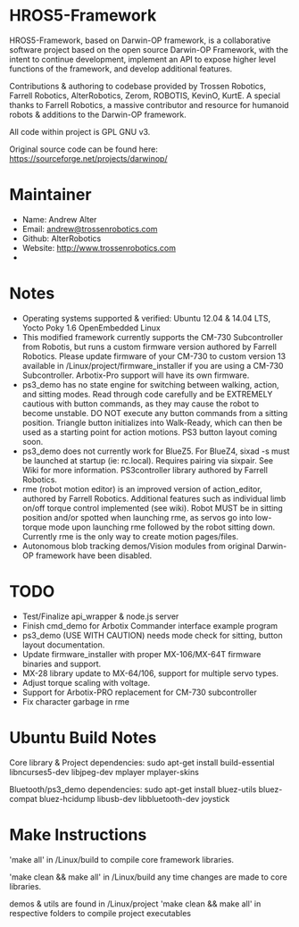 HROS5-Framework
===============

HROS5-Framework, based on Darwin-OP framework, is a collaborative software project based on the open source Darwin-OP Framework, with the intent to continue development, implement an API to expose higher level functions of the framework, and develop additional features. 

Contributions & authoring to codebase provided by Trossen Robotics, Farrell Robotics, AlterRobotics, Zerom, ROBOTIS, KevinO, KurtE. A special thanks to Farrell Robotics, a massive contributor and resource for humanoid robots & additions to the Darwin-OP framework. 

All code within project is GPL GNU v3.

Original source code can be found here:
https://sourceforge.net/projects/darwinop/

Maintainer
=================
* Name: Andrew Alter
* Email: andrew@trossenrobotics.com
* Github: AlterRobotics
* Website: http://www.trossenrobotics.com
* 
Notes
==================
* Operating systems supported & verified: Ubuntu 12.04 & 14.04 LTS, Yocto Poky 1.6 OpenEmbedded Linux
* This modified framework currently supports the CM-730 Subcontroller from Robotis, but runs a custom firmware version authored by Farrell Robotics. Please update firmware of your CM-730 to custom version 13 available in /Linux/project/firmware_installer if you are using a CM-730 Subcontroller. Arbotix-Pro support will have its own firmware.
* ps3_demo has no state engine for switching between walking, action, and sitting modes. Read through code carefully and be EXTREMELY cautious with button commands, as they may cause the robot to become unstable. DO NOT execute any button commands from a sitting position. Triangle button initializes into Walk-Ready, which can then be used as a starting point for action motions. PS3 button layout coming soon.
* ps3_demo does not currently work for BlueZ5. For BlueZ4, sixad -s must be launched at startup (ie: rc.local). Requires pairing via sixpair. See Wiki for more information. PS3controller library authored by Farrell Robotics.
* rme (robot motion editor) is an improved version of action_editor,  authored by Farrell Robotics. Additional features such as individual limb on/off torque control implemented (see wiki). Robot MUST be in sitting position and/or spotted when launching rme, as servos go into low-torque mode upon launching rme followed by the robot sitting down. Currently rme is the only way to create motion pages/files.
* Autonomous blob tracking demos/Vision modules from original Darwin-OP framework have been disabled.

TODO
=================
* Test/Finalize api_wrapper & node.js server
* Finish cmd_demo for Arbotix Commander interface example program
* ps3_demo (USE WITH CAUTION) needs mode check for sitting, button layout documentation. 
* Update firmware_installer with proper MX-106/MX-64T firmware binaries and support.
* MX-28 library update to MX-64/106, support for multiple servo types.
* Adjust torque scaling with voltage.
* Support for Arbotix-PRO replacement for CM-730 subcontroller
* Fix character garbage in rme


Ubuntu Build Notes
==================
Core library & Project dependencies:
sudo apt-get install build-essential libncurses5-dev libjpeg-dev mplayer mplayer-skins 

Bluetooth/ps3_demo dependencies:
sudo apt-get install bluez-utils bluez-compat bluez-hcidump libusb-dev libbluetooth-dev joystick

Make Instructions
=================
'make all' in /Linux/build to compile core framework libraries.

'make clean && make all' in /Linux/build any time changes are made to core libraries.

demos & utils are found in /Linux/project 'make clean && make all' in respective folders to compile project executables

